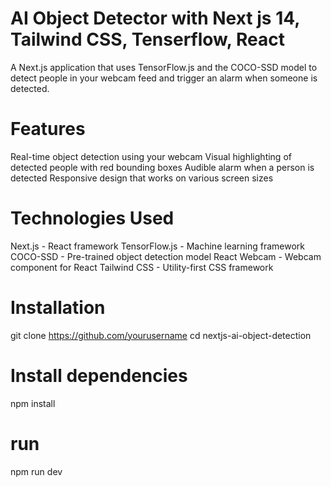 # AI Object Detector with Next js 14, Tailwind CSS, Tenserflow, React 

A Next.js application that uses TensorFlow.js and the COCO-SSD model to detect people in your webcam feed and trigger an alarm when someone is detected.


# Features
Real-time object detection using your webcam
Visual highlighting of detected people with red bounding boxes
Audible alarm when a person is detected
Responsive design that works on various screen sizes

# Technologies Used
Next.js - React framework
TensorFlow.js - Machine learning framework
COCO-SSD - Pre-trained object detection model
React Webcam - Webcam component for React
Tailwind CSS - Utility-first CSS framework

# Installation
git clone https://github.com/yourusername
cd nextjs-ai-object-detection

# Install dependencies
npm install

# run
npm run dev